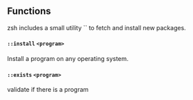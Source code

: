 ## Functions

zsh  includes a small utility `` to fetch and install new packages.

#### `::install` `<program>`

Install a program on any operating system.

#### `::exists` `<program>`

validate if there is a program
